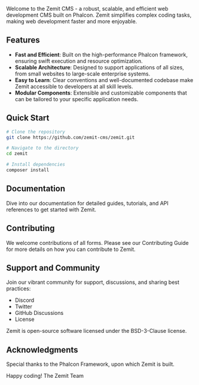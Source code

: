 Welcome to the Zemit CMS - a robust, scalable, and efficient web development CMS built on Phalcon. Zemit simplifies complex coding tasks, making web development faster and more enjoyable.

## Features

- **Fast and Efficient**: Built on the high-performance Phalcon framework, ensuring swift execution and resource optimization.
- **Scalable Architecture**: Designed to support applications of all sizes, from small websites to large-scale enterprise systems.
- **Easy to Learn**: Clear conventions and well-documented codebase make Zemit accessible to developers at all skill levels.
- **Modular Components**: Extensible and customizable components that can be tailored to your specific application needs.

## Quick Start

```bash
# Clone the repository
git clone https://github.com/zemit-cms/zemit.git

# Navigate to the directory
cd zemit

# Install dependencies
composer install
```

## Documentation
Dive into our documentation for detailed guides, tutorials, and API references to get started with Zemit.

## Contributing
We welcome contributions of all forms. Please see our Contributing Guide for more details on how you can contribute to Zemit.

## Support and Community
Join our vibrant community for support, discussions, and sharing best practices:

- Discord
- Twitter
- GitHub Discussions
- License

Zemit is open-source software licensed under the BSD-3-Clause license.

## Acknowledgments
Special thanks to the Phalcon Framework, upon which Zemit is built.

Happy coding!
The Zemit Team

